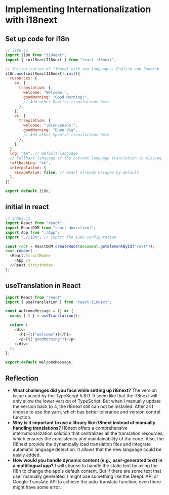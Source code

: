 # Implementing Internationalization with i18next

## Set up code for i18n

```javascript
// i18n.js
import i18n from "i18next";
import { initReactI18next } from "react-i18next";

// Initialization of i18next with two languages: English and Spanish
i18n.use(initReactI18next).init({
  resources: {
    en: {
      translation: {
        welcome: "Welcome!",
        goodMorning: "Good Morning!",
        // Add other English translations here
      },
    },
    es: {
      translation: {
        welcome: "¡Bienvenido!",
        goodMorning: "Buen día",
        // Add other Spanish translations here
      },
    },
  },
  lng: "en", // Default language
  // Fallback language if the current language translation is missing
  fallbackLng: "en",
  interpolation: {
    escapeValue: false, // React already escapes by default
  },
});

export default i18n;
```

## initial in react

```javascript
// index.js
import React from "react";
import ReactDOM from "react-dom/client";
import App from "./App";
import "./i18n"; // Import the i18n configuration

const root = ReactDOM.createRoot(document.getElementById("root"));
root.render(
  <React.StrictMode>
    <App />
  </React.StrictMode>
);
```

## useTranslation in React

```javascript
import React from "react";
import { useTranslation } from "react-i18next";

const WelcomeMessage = () => {
  const { t } = useTranslation();

  return (
    <div>
      <h1>{t("welcome")}</h1>
      <p>{t("goodMorning")}</p>
    </div>
  );
};

export default WelcomeMessage;
```

## Reflection

- **What challenges did you face while setting up i18next?** The version issue
  caused by the TypeScript 5.8.0. It seem like that the i18next will only allow
  the lower version of TypeScript. But when I manually update the version back
  to 4, the i18next still can not be installed. After all I choose to use the
  yarn, which has better tolerance and version control function.
- **Why is it important to use a library like i18next instead of manually
  handling translations?** i18next offers a comprehensive internationalization
  solution that centralizes all the translation resources, which ensures the
  consistency and maintainability of the code. Also, the i18next provide the
  dynamically load translation files and integrate automatic language detection.
  It allows that the new language could be easily added.
- **How would you handle dynamic content (e.g., user-generated text) in a
  multilingual app?** I will choose to handle the static text by using the i18n
  to change the app's default content. But if there are some text that user
  manually generated, I might use something like the DeepL API or Google
  Translate API to achieve the auto-translate function, even there might have
  some error.
